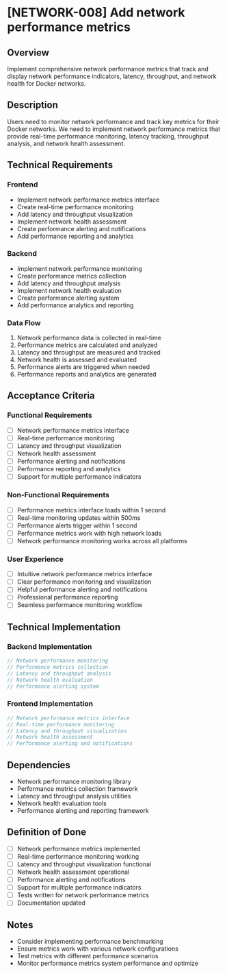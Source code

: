# [NETWORK-008] Add network performance metrics

## Overview

Implement comprehensive network performance metrics that track and display network performance indicators, latency, throughput, and network health for Docker networks.

## Description

Users need to monitor network performance and track key metrics for their Docker networks. We need to implement network performance metrics that provide real-time performance monitoring, latency tracking, throughput analysis, and network health assessment.

## Technical Requirements

### Frontend

- Implement network performance metrics interface
- Create real-time performance monitoring
- Add latency and throughput visualization
- Implement network health assessment
- Create performance alerting and notifications
- Add performance reporting and analytics

### Backend

- Implement network performance monitoring
- Create performance metrics collection
- Add latency and throughput analysis
- Implement network health evaluation
- Create performance alerting system
- Add performance analytics and reporting

### Data Flow

1. Network performance data is collected in real-time
2. Performance metrics are calculated and analyzed
3. Latency and throughput are measured and tracked
4. Network health is assessed and evaluated
5. Performance alerts are triggered when needed
6. Performance reports and analytics are generated

## Acceptance Criteria

### Functional Requirements

- [ ] Network performance metrics interface
- [ ] Real-time performance monitoring
- [ ] Latency and throughput visualization
- [ ] Network health assessment
- [ ] Performance alerting and notifications
- [ ] Performance reporting and analytics
- [ ] Support for multiple performance indicators

### Non-Functional Requirements

- [ ] Performance metrics interface loads within 1 second
- [ ] Real-time monitoring updates within 500ms
- [ ] Performance alerts trigger within 1 second
- [ ] Performance metrics work with high network loads
- [ ] Network performance monitoring works across all platforms

### User Experience

- [ ] Intuitive network performance metrics interface
- [ ] Clear performance monitoring and visualization
- [ ] Helpful performance alerting and notifications
- [ ] Professional performance reporting
- [ ] Seamless performance monitoring workflow

## Technical Implementation

### Backend Implementation

```rust
// Network performance monitoring
// Performance metrics collection
// Latency and throughput analysis
// Network health evaluation
// Performance alerting system
```

### Frontend Implementation

```typescript
// Network performance metrics interface
// Real-time performance monitoring
// Latency and throughput visualization
// Network health assessment
// Performance alerting and notifications
```

## Dependencies

- Network performance monitoring library
- Performance metrics collection framework
- Latency and throughput analysis utilities
- Network health evaluation tools
- Performance alerting and reporting framework

## Definition of Done

- [ ] Network performance metrics implemented
- [ ] Real-time performance monitoring working
- [ ] Latency and throughput visualization functional
- [ ] Network health assessment operational
- [ ] Performance alerting and notifications
- [ ] Support for multiple performance indicators
- [ ] Tests written for network performance metrics
- [ ] Documentation updated

## Notes

- Consider implementing performance benchmarking
- Ensure metrics work with various network configurations
- Test metrics with different performance scenarios
- Monitor performance metrics system performance and optimize
